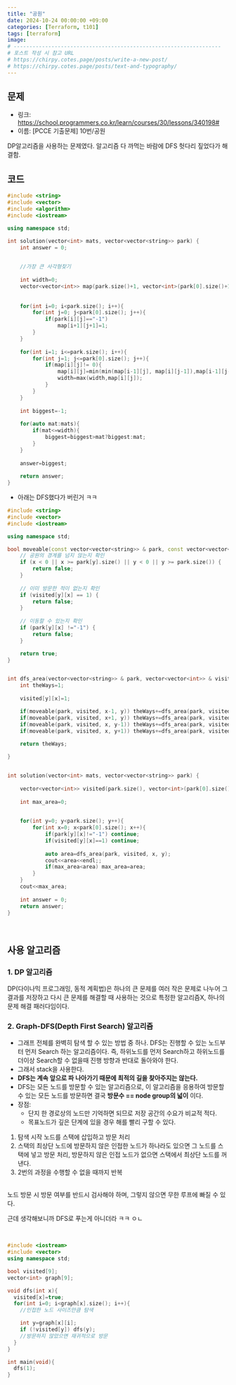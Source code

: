 ```yaml
---
title: "공원"
date: 2024-10-24 00:00:00 +09:00
categories: [Terraform, t101]
tags: [terraform]
image: 
# ------------------------------------------------------------------
# 포스트 작성 시 참고 URL
# https://chirpy.cotes.page/posts/write-a-new-post/
# https://chirpy.cotes.page/posts/text-and-typography/
---
```


## 문제

- 링크: https://school.programmers.co.kr/learn/courses/30/lessons/340198#
- 이름: [PCCE 기출문제] 10번/공원


DP알고리즘을 사용하는 문제였다. 알고리즘 다 까먹는 바람에 DFS 헛다리 짚었다가 해결함.

## 코드
```C++
#include <string>
#include <vector>
#include <algorithm>
#include <iostream>

using namespace std;

int solution(vector<int> mats, vector<vector<string>> park) {
    int answer = 0;

    
    //가장 큰 사각형찾기
    
    int width=0;
    vector<vector<int>> map(park.size()+1, vector<int>(park[0].size()+1));
    
    
    for(int i=0; i<park.size(); i++){
        for(int j=0; j<park[0].size(); j++){
            if(park[i][j]=="-1")
                map[i+1][j+1]=1;
        }
    }
    
    for(int i=1; i<=park.size(); i++){
        for(int j=1; j<=park[0].size(); j++){
            if(map[i][j]!= 0){
                map[i][j]=min(min(map[i-1][j], map[i][j-1]),map[i-1][j-1])+1;
                width=max(width,map[i][j]);
            }
        }
    }
    
    int biggest=-1;
    
    for(auto mat:mats){
        if(mat<=width){
            biggest=biggest>mat?biggest:mat;
        }
    }
    
    answer=biggest;
    
    return answer;
}
```



- 아래는 DFS했다가 버린거 ㅋㅋ
```c++
#include <string>
#include <vector>
#include <iostream>

using namespace std;

bool moveable(const vector<vector<string>> & park, const vector<vector<int>> & visited, int x, int y) {
    // 공원의 경계를 넘지 않는지 확인
    if (x < 0 || x >= park[y].size() || y < 0 || y >= park.size()) {
        return false;
    }
    
    // 이미 방문한 적이 없는지 확인
    if (visited[y][x] == 1) {
        return false;
    }
    
    // 이동할 수 있는지 확인 
    if (park[y][x] !="-1") {
        return false;
    }

    return true;
}


int dfs_area(vector<vector<string>> & park, vector<vector<int>> & visited, int x, int y){
    int theWays=1;
    
    visited[y][x]=1;

    if(moveable(park, visited, x-1, y)) theWays+=dfs_area(park, visited, x-1, y); //좌
    if(moveable(park, visited, x+1, y)) theWays+=dfs_area(park, visited, x+1, y); //우
    if(moveable(park, visited, x, y-1)) theWays+=dfs_area(park, visited, x, y-1); //상
    if(moveable(park, visited, x, y+1)) theWays+=dfs_area(park, visited, x, y+1); //하
        
    return theWays;

}


int solution(vector<int> mats, vector<vector<string>> park) {
    
    vector<vector<int>> visited(park.size(), vector<int>(park[0].size()));
    
    int max_area=0;

    
    for(int y=0; y<park.size(); y++){
        for(int x=0; x<park[0].size(); x++){
            if(park[y][x]!="-1") continue;
            if(visited[y][x]==1) continue;
            
            auto area=dfs_area(park, visited, x, y);
            cout<<area<<endl;;
            if(max_area<area) max_area=area;
        }
    }
    cout<<max_area;
    
    int answer = 0;
    return answer;
}
```
<br>

## 사용 알고리즘

### 1. DP 알고리즘 <br>
  DP(다이나믹 프로그래밍, 동적 계획법)은 하나의 큰 문제를 여러 작은 문제로 나누어 그 결과를 저장하고 다시 큰 문제를 해결할 때 사용하는 것으로 특정한 알고리즘X, 하나의 문제 해결 패러다임이다.
  


### 2. Graph-DFS(Depth First Search) 알고리즘 <br>

  - 그래프 전체를 완벽히 탐색 할 수 있는 방법 중 하나. DFS는 진행할 수 있는 노드부터 먼저 Search 하는 알고리즘이다. 즉, 하위노드를 먼저 Search하고 하위노드를 더이상 Search할 수 없을때 진행 방향과 반대로 돌아와야 한다. <br>
  - 그래서 stack을 사용한다. <br>
  - **DFS는 계속 앞으로 파 나아가기 때문에 최적의 길을 찾아주지는 않는다.** <br>
  - DFS는 모든 노드를 방문할 수 있는 알고리즘으로, 이 알고리즘을 응용하여 방문할 수 있는 모든 노드를 방문하면 결국 **방문수 == node group의 넓이** 이다. <br>
  - 장점:
    - 단지 한 경로상의 노드만 기억하면 되므로 저장 공간의 수요가 비교적 적다.
    - 목표노드가 깊은 단계에 있을 경우 해를 빨리 구할 수 있다.


  1. 탐색 시작 노드를 스택에 삽입하고 방문 처리
  2. 스택의 최상단 노드에 방문하지 않은 인접한 노드가 하나라도 있으면 그 노드를 스택에 넣고 방문 처리, 방문하지 않은 인접 노드가 없으면 스택에서 최상단 노드를 꺼낸다.
  3. 2번의 과정을 수행할 수 없을 때까지 반복

<br>
노드 방문 시 방문 여부를 반드시 검사해야 하며, 그렇지 않으면 무한 루프에 빠질 수 있다.

근데 생각해보니까 DFS로 푸는게 아니더라 ㅋㅋ ㅇㄴ

<br>

  ```c++
  #include <iostream>
  #include <vector>
  using namespace std;

  bool visited[9];
  vector<int> graph[9];

  void dfs(int x){
    visited[x]=true;
    for(int i=0; i<graph[x].size(); i++){
      //인접한 노드 사이즈만큼 탐색

      int y=graph[x][i];
      if (!visited[y]) dfs(y);
      //방문하지 않았으면 재귀적으로 방문
    }
  }

  int main(void){
    dfs(1);
  }
  ```

